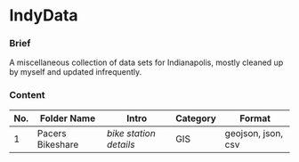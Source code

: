 IndyData
========

### Brief
A miscellaneous collection of data sets for Indianapolis, mostly cleaned up by myself and updated infrequently.

### Content
No. | Folder Name | Intro | Category | Format
----- | ------- | -------- | -------- | --------
1 | Pacers Bikeshare | *bike station details* | GIS | geojson, json, csv
